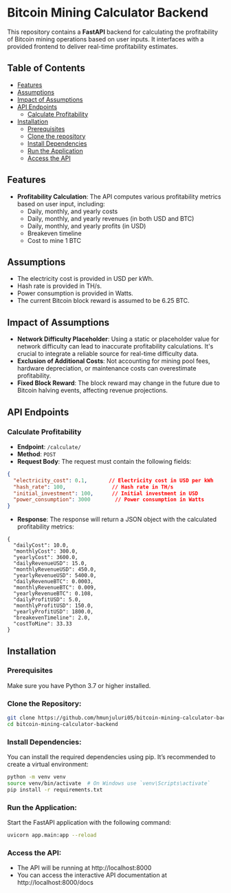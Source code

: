 # Bitcoin Mining Calculator Backend

This repository contains a **FastAPI** backend for calculating the profitability of Bitcoin mining operations based on user inputs. It interfaces with a provided frontend to deliver real-time profitability estimates.

## Table of Contents

- [Features](#features)
- [Assumptions](#assumptions)
- [Impact of Assumptions](#impact-of-assumptions)
- [API Endpoints](#api-endpoints)
  - [Calculate Profitability](#calculate-profitability)
- [Installation](#installation)
  - [Prerequisites](#prerequisites)
  - [Clone the repository](#clone-the-repository)
  - [Install Dependencies](#install-dependencies-)
  - [Run the Application](#run-the-application-)
  - [Access the API](#access-the-api-)

## Features

- **Profitability Calculation**: The API computes various profitability metrics based on user input, including:
  - Daily, monthly, and yearly costs
  - Daily, monthly, and yearly revenues (in both USD and BTC)
  - Daily, monthly, and yearly profits (in USD)
  - Breakeven timeline
  - Cost to mine 1 BTC

## Assumptions
  - The electricity cost is provided in USD per kWh.
  - Hash rate is provided in TH/s. 
  - Power consumption is provided in Watts.
  - The current Bitcoin block reward is assumed to be 6.25 BTC.

## Impact of Assumptions

- **Network Difficulty Placeholder**: Using a static or placeholder value for network difficulty can lead to inaccurate profitability calculations. It's crucial to integrate a reliable source for real-time difficulty data.
- **Exclusion of Additional Costs**: Not accounting for mining pool fees, hardware depreciation, or maintenance costs can overestimate profitability.
- **Fixed Block Reward**: The block reward may change in the future due to Bitcoin halving events, affecting revenue projections.

## API Endpoints

### Calculate Profitability

- **Endpoint**: `/calculate/`
- **Method**: `POST`
- **Request Body**: The request must contain the following fields:

```json
{
  "electricity_cost": 0.1,       // Electricity cost in USD per kWh
  "hash_rate": 100,               // Hash rate in TH/s
  "initial_investment": 100,      // Initial investment in USD
  "power_consumption": 3000        // Power consumption in Watts
}
```

- **Response**: The response will return a JSON object with the calculated profitability metrics:

```
{
  "dailyCost": 10.0,
  "monthlyCost": 300.0,
  "yearlyCost": 3600.0,
  "dailyRevenueUSD": 15.0,
  "monthlyRevenueUSD": 450.0,
  "yearlyRevenueUSD": 5400.0,
  "dailyRevenueBTC": 0.0003,
  "monthlyRevenueBTC": 0.009,
  "yearlyRevenueBTC": 0.108,
  "dailyProfitUSD": 5.0,
  "monthlyProfitUSD": 150.0,
  "yearlyProfitUSD": 1800.0,
  "breakevenTimeline": 2.0,
  "costToMine": 33.33
}
```

## Installation
### Prerequisites
Make sure you have Python 3.7 or higher installed.

### Clone the Repository:

```bash
git clone https://github.com/hmunjuluri05/bitcoin-mining-calculator-backend.git
cd bitcoin-mining-calculator-backend
```

### Install Dependencies: 
You can install the required dependencies using pip. It’s recommended to create a virtual environment:

```bash
python -m venv venv
source venv/bin/activate  # On Windows use `venv\Scripts\activate`
pip install -r requirements.txt
```

### Run the Application: 
Start the FastAPI application with the following command:

```bash
uvicorn app.main:app --reload
````
### Access the API: 
  - The API will be running at http://localhost:8000
  - You can access the interactive API documentation at http://localhost:8000/docs

